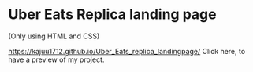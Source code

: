 # Uber Eats Replica landing page
(Only using HTML and CSS)

https://kajuu1712.github.io/Uber_Eats_replica_landingpage/
Click here, to have a preview of my project.

